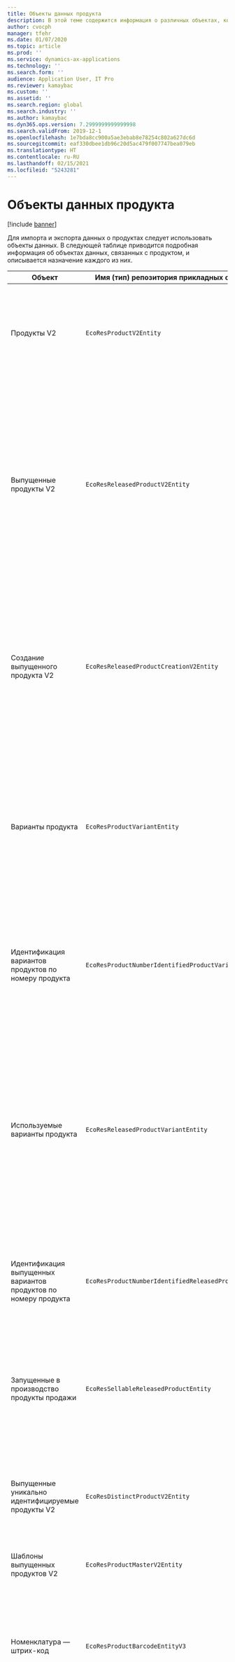 ```yaml
---
title: Объекты данных продукта
description: В этой теме содержится информация о различных объектах, которые могут быть использованы для импорта и экспорта данных о продукции.
author: cvocph
manager: tfehr
ms.date: 01/07/2020
ms.topic: article
ms.prod: ''
ms.service: dynamics-ax-applications
ms.technology: ''
ms.search.form: ''
audience: Application User, IT Pro
ms.reviewer: kamaybac
ms.custom: ''
ms.assetid: ''
ms.search.region: global
ms.search.industry: ''
ms.author: kamaybac
ms.dyn365.ops.version: 7.2999999999999998
ms.search.validFrom: 2019-12-1
ms.openlocfilehash: 1e7bda8cc900a5ae3ebab8e78254c802a627dc6d
ms.sourcegitcommit: eaf330dbee1db96c20d5ac479f007747bea079eb
ms.translationtype: HT
ms.contentlocale: ru-RU
ms.lasthandoff: 02/15/2021
ms.locfileid: "5243281"
---
```

# <a name="product-data-entities"></a>Объекты данных продукта

[!include [banner](../includes/banner.md)]

Для импорта и экспорта данных о продуктах следует использовать объекты данных. В следующей таблице приводится подробная информация об объектах данных, связанных с продуктом, и описывается назначение каждого из них.

| Объект | Имя (тип) репозитория прикладных объектов (AOT) | Основание |
|--------|-------------------------------------------|-------|
| Продукты V2 | `EcoResProductV2Entity` | Этот объект используется для импорта и экспорта общих уникально идентифицируемых продуктов и шаблонов продуктов. Это позволяет обновлять. Не поддерживает операции SQL на основе наборов. Включено для протокола OData. |
| Выпущенные продукты V2 | `EcoResReleasedProductV2Entity` | Этот объект используется для импорта и экспорта выпущенных уникально идентифицируемых продуктов и шаблонов продуктов. Это позволяет обновлять. Требуется, чтобы общий продукт уже был создан. При импорте нового выпущенного продукта происходит выпуск общего продукта. Существуют также отдельные объекты, которые могут быть использованы для импорта и экспорта выпущенных шаблонов продуктов и выпущенных уникальных вариантов. Этот объект не поддерживает операции SQL на основе наборов и удаление операций. Включено для OData. |
| Создание выпущенного продукта V2 | `EcoResReleasedProductCreationV2Entity` | Этот объект используется для импорта общих продуктов и выпущенных продуктов за один шаг. Хотя он поддерживает экспорт, это не рекомендуется, потому что целью объекта является создание продукта. Не поддерживает обновления. Поддерживает ограниченный набор полей (поля, которые доступны в диалоговом окне создания продукта). Не поддерживает операции SQL на основе наборов. Не предоставляется через OData. |
| Варианты продукта | `EcoResProductVariantEntity` | Этот объект используется для импорта и экспорта вариантов общего продукта. Это позволяет обновлять. Требует, чтобы значения аналитики уже были созданы. Ключом интеграции является шаблон продукта плюс аналитики продукта. Этот объект поддерживает операции SQL на основе наборов. Включено для OData. Поддерживает операции удаления. Он не может быть расширен за счет добавления новых аналитик продукта. |
| Идентификация вариантов продуктов по номеру продукта | `EcoResProductNumberIdentifiedProductVariantEntity` | Этот объект используется для импорта и экспорта вариантов общего продукта. Это позволяет обновлять. Требует, чтобы значения аналитики уже были созданы. Ключом интеграции является номер продукта (в то время как ключом интеграции для объекта **Варианты продукта** является шаблон продукта плюс аналитики продукта). |
| Используемые варианты продукта | `EcoResReleasedProductVariantEntity` | Этот объект используется для импорта и экспорта выпущенных вариантов продукта. Это позволяет обновлять. Требуется, чтобы варианты общего продукта уже были созданы. При импорте нового выпущенного варианта продукта происходит выпуск общего варианта продукта. Этот объект поддерживает операции SQL на основе наборов. Включено для OData. Хотя он поддерживает операции удаления, в настоящее время данные повреждаются из-за ошибки текущей платформы. Этот объект не может быть расширен за счет добавления новых аналитик продукта. |
| Идентификация выпущенных вариантов продуктов по номеру продукта | `EcoResProductNumberIdentifiedReleasedProductVariantEntity` | Этот объект похож на объект **Выпущенные варианты продукта**, однако ключом интеграции является номер продукта, а не шаблон продукта плюс аналитики продукта. Он не может быть расширен за счет добавления новых аналитик продукта. |
| Запущенные в производство продукты продажи | `EcoResSellableReleasedProductEntity` | Этот объект используется для экспорта только продаваемых продуктов. Продукты, которые могут продаваться, — это продукты, имеющие информацию, необходимую для использования в заказе на продажу. Те же правила применяются при проверке продукта с помощью функции **Проверить** на странице **Выпущенные продукты**. |
| Выпущенные уникально идентифицируемые продукты V2 | `EcoResDistinctProductV2Entity` | Этот объект используется для экспорта только уникально идентифицируемых продуктов. Такие уникально идентифицируемые продукты могут быть продуктами, продуктами подтипа и вариантами продукта. |
| Шаблоны выпущенных продуктов V2 | `EcoResProductMasterV2Entity` | Этот объект используется для импорта и экспорта шаблонов продукта. Он не включен для управления данными. |
| Номенклатура — штрих-код | `EcoResProductBarcodeEntityV3` | Этот объект используется для экспорта продуктов и штрих-кодов. Эта сущность не позволяет отслеживать изменения, обновлять или удалять. Чтобы использовать отслеживание изменений, обновления или удаления в штрих-кодах, используйте сущность **Ассоциация "номенклатура — штрих-код"**. |
| Ассоциация "номенклатура — штрихкод" | `EcoResProductBarcodeAssociationEntity` | Этот объект используется для экспорта продуктов и штрих-кодов. Она позволяет отслеживать изменения, обновлять и удалять. Чтобы использовать эту сущность, функция *улучшения "номенклатура — штрих-код"* должна быть включена в [управлении функциями](../../fin-ops-core/fin-ops/get-started/feature-management/feature-management-overview.md). Ее ключ сущности — `AssociationID`, который создает связь между штрих-кодом и продуктом. Чтобы добавить поддержку для этого ключа, при включении функции таблица `InventitemBarcodeAssociation` будет заполнена для существующих данных штрих-кодов номенклатур. Таблица заполняется пакетным заданием, и если таблица штрих-кодов имеет большое число записей, выполнение пакетного задания может занять значительное время. Поэтому рекомендуется запланировать включение этой функции (и, таким образом, запустить пакетное задание) в такое время, которое удовлетворяет вашему бизнес-графику. |
| Состояния жизненного цикла продукта | `EcoResProductLifecycleSateEntity` | Этот объект используется для импорта и экспорта различных состояний жизненного цикла продукта, которые могут быть назначены продукту. |

> [!NOTE]
> Вы можете использовать информационный объект **Выпущенные продукты V2** для импорта продуктов в систему только в том случае, если общий продукт уже создан. В противном случае для импорта продуктов в систему необходимо использовать информационный объект **Создание продукта**.


[!INCLUDE[footer-include](../../includes/footer-banner.md)]